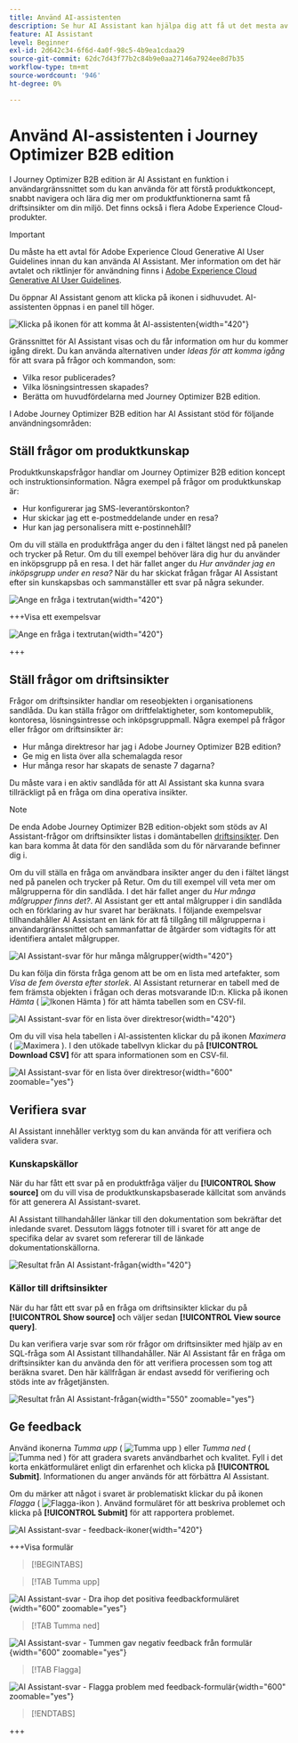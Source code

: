 ```yaml
---
title: Använd AI-assistenten
description: Se hur AI Assistant kan hjälpa dig att få ut det mesta av Journey Optimizer B2B edition-funktionerna.
feature: AI Assistant
level: Beginner
exl-id: 2d642c34-6f6d-4a0f-98c5-4b9ea1cdaa29
source-git-commit: 62dc7d43f77b2c84b9e0aa27146a7924ee8d7b35
workflow-type: tm+mt
source-wordcount: '946'
ht-degree: 0%

---
```


# Använd AI-assistenten i Journey Optimizer B2B edition

I Journey Optimizer B2B edition är AI Assistant en funktion i användargränssnittet som du kan använda för att förstå produktkoncept, snabbt navigera och lära dig mer om produktfunktionerna samt få driftsinsikter om din miljö. Det finns också i flera Adobe Experience Cloud-produkter.

>[!IMPORTANT]
>
>Du måste ha ett avtal för Adobe Experience Cloud Generative AI User Guidelines innan du kan använda AI Assistant. Mer information om det här avtalet och riktlinjer för användning finns i [Adobe Experience Cloud Generative AI User Guidelines](https://www.adobe.com/legal/licenses-terms/adobe-dx-gen-ai-user-guidelines.html).

Du öppnar AI Assistant genom att klicka på ikonen i sidhuvudet. AI-assistenten öppnas i en panel till höger.

![Klicka på ikonen för att komma åt AI-assistenten](./assets/ai-assistant-icon-displayed.png){width="420"}

Gränssnittet för AI Assistant visas och du får information om hur du kommer igång direkt. Du kan använda alternativen under _Ideas för att komma igång_ för att svara på frågor och kommandon, som:

* Vilka resor publicerades?
* Vilka lösningsintressen skapades?
* Berätta om huvudfördelarna med Journey Optimizer B2B edition.

I Adobe Journey Optimizer B2B edition har AI Assistant stöd för följande användningsområden:

## Ställ frågor om produktkunskap

Produktkunskapsfrågor handlar om Journey Optimizer B2B edition koncept och instruktionsinformation. Några exempel på frågor om produktkunskap är:

* Hur konfigurerar jag SMS-leverantörskonton?
* Hur skickar jag ett e-postmeddelande under en resa?
* Hur kan jag personalisera mitt e-postinnehåll?

Om du vill ställa en produktfråga anger du den i fältet längst ned på panelen och trycker på Retur. Om du till exempel behöver lära dig hur du använder en inköpsgrupp på en resa. I det här fallet anger du _Hur använder jag en inköpsgrupp under en resa?_ När du har skickat frågan frågar AI Assistant efter sin kunskapsbas och sammanställer ett svar på några sekunder.

![Ange en fråga i textrutan](./assets/ai-assistant-ask-question.png){width="420"}

+++Visa ett exempelsvar

![Ange en fråga i textrutan](./assets/ai-assistant-product-answer.png){width="420"}

+++

## Ställ frågor om driftsinsikter

Frågor om driftsinsikter handlar om reseobjekten i organisationens sandlåda. Du kan ställa frågor om driftfelaktigheter, som kontomepublik, kontoresa, lösningsintresse och inköpsgruppmall. Några exempel på frågor eller frågor om driftsinsikter är:

* Hur många direktresor har jag i Adobe Journey Optimizer B2B edition?
* Ge mig en lista över alla schemalagda resor
* Hur många resor har skapats de senaste 7 dagarna?

Du måste vara i en aktiv sandlåda för att AI Assistant ska kunna svara tillräckligt på en fråga om dina operativa insikter.

>[!NOTE]
>
>De enda Adobe Journey Optimizer B2B edition-objekt som stöds av AI Assistant-frågor om driftsinsikter listas i domäntabellen [driftsinsikter](./ai-assistant-overview.md#operational-insights). Den kan bara komma åt data för den sandlåda som du för närvarande befinner dig i.

Om du vill ställa en fråga om användbara insikter anger du den i fältet längst ned på panelen och trycker på Retur. Om du till exempel vill veta mer om målgrupperna för din sandlåda. I det här fallet anger du _Hur många målgrupper finns det?_.  AI Assistant ger ett antal målgrupper i din sandlåda och en förklaring av hur svaret har beräknats. I följande exempelsvar tillhandahåller AI Assistant en länk för att få tillgång till målgrupperna i användargränssnittet och sammanfattar de åtgärder som vidtagits för att identifiera antalet målgrupper.

![AI Assistant-svar för hur många målgrupper](./assets/ai-assistant-insights-answer.png){width="420"}

Du kan följa din första fråga genom att be om en lista med artefakter, som _Visa de fem översta efter storlek_. AI Assistant returnerar en tabell med de fem främsta objekten i frågan och deras motsvarande ID:n. Klicka på ikonen _Hämta_ ( ![Ikonen Hämta](../assets/do-not-localize/icon-download.svg) ) för att hämta tabellen som en CSV-fil.

![AI Assistant-svar för en lista över direktresor](./assets/ai-assistant-artifacts-query.png){width="420"}

Om du vill visa hela tabellen i AI-assistenten klickar du på ikonen _Maximera_ ( ![Maximera ](../assets/do-not-localize/icon-maximize.svg) ). I den utökade tabellvyn klickar du på **[!UICONTROL Download CSV]** för att spara informationen som en CSV-fil.

![AI Assistant-svar för en lista över direktresor](./assets/ai-assistant-artifacts-maximize.png){width="600" zoomable="yes"}

## Verifiera svar

AI Assistant innehåller verktyg som du kan använda för att verifiera och validera svar.

### Kunskapskällor

När du har fått ett svar på en produktfråga väljer du **[!UICONTROL Show source]** om du vill visa de produktkunskapsbaserade källcitat som används för att generera AI Assistant-svaret.

AI Assistant tillhandahåller länkar till den dokumentation som bekräftar det inledande svaret. Dessutom läggs fotnoter till i svaret för att ange de specifika delar av svaret som refererar till de länkade dokumentationskällorna.

![Resultat från AI Assistant-frågan](./assets/ai-assistant-product-answer-sources.png){width="420"}

### Källor till driftsinsikter

När du har fått ett svar på en fråga om driftsinsikter klickar du på **[!UICONTROL Show source]** och väljer sedan **[!UICONTROL View source query]**.

Du kan verifiera varje svar som rör frågor om driftsinsikter med hjälp av en SQL-fråga som AI Assistant tillhandahåller. När AI Assistant får en fråga om driftsinsikter kan du använda den för att verifiera processen som tog att beräkna svaret. Den här källfrågan är endast avsedd för verifiering och stöds inte av frågetjänsten.

![Resultat från AI Assistant-frågan](./assets/ai-assistant-artifacts-query-source.png){width="550" zoomable="yes"}

## Ge feedback

Använd ikonerna _Tumma upp_ ( ![Tumma upp](../assets/do-not-localize/icon-thumb-up.svg) ) eller _Tumma ned_ ( ![Tumma ned](../assets/do-not-localize/icon-thumb-down.svg) ) för att gradera svarets användbarhet och kvalitet. Fyll i det korta enkätformuläret enligt din erfarenhet och klicka på **[!UICONTROL Submit]**. Informationen du anger används för att förbättra AI Assistant.

Om du märker att något i svaret är problematiskt klickar du på ikonen _Flagga_ ( ![Flagga-ikon](../assets/do-not-localize/icon-flag.svg) ). Använd formuläret för att beskriva problemet och klicka på **[!UICONTROL Submit]** för att rapportera problemet.

![AI Assistant-svar - feedback-ikoner](./assets/ai-assistant-response-feedback-icons.png){width="420"}

+++Visa formulär

>[!BEGINTABS]

>[!TAB Tumma upp]

![AI Assistant-svar - Dra ihop det positiva feedbackformuläret](./assets/ai-assistant-response-feedback-positive-form.png){width="600" zoomable="yes"}

>[!TAB Tumma ned]

![AI Assistant-svar - Tummen gav negativ feedback från formulär](./assets/ai-assistant-response-feedback-negative-form.png){width="600" zoomable="yes"}

>[!TAB Flagga]

![AI Assistant-svar - Flagga problem med feedback-formulär](./assets/ai-assistant-response-feedback-flagged-form.png){width="600" zoomable="yes"}

>[!ENDTABS]

+++
